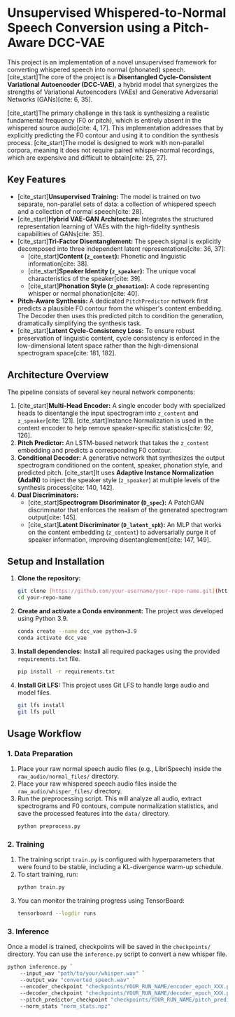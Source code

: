 # Unsupervised Whispered-to-Normal Speech Conversion using a Pitch-Aware DCC-VAE

This project is an implementation of a novel unsupervised framework for converting whispered speech into normal (phonated) speech. [cite_start]The core of the project is a **Disentangled Cycle-Consistent Variational Autoencoder (DCC-VAE)**, a hybrid model that synergizes the strengths of Variational Autoencoders (VAEs) and Generative Adversarial Networks (GANs)[cite: 6, 35].

[cite_start]The primary challenge in this task is synthesizing a realistic fundamental frequency (F0 or pitch), which is entirely absent in the whispered source audio[cite: 4, 17]. This implementation addresses that by explicitly predicting the F0 contour and using it to condition the synthesis process. [cite_start]The model is designed to work with non-parallel corpora, meaning it does not require paired whisper-normal recordings, which are expensive and difficult to obtain[cite: 25, 27].

## Key Features

* [cite_start]**Unsupervised Training:** The model is trained on two separate, non-parallel sets of data: a collection of whispered speech and a collection of normal speech[cite: 28].
* [cite_start]**Hybrid VAE-GAN Architecture:** Integrates the structured representation learning of VAEs with the high-fidelity synthesis capabilities of GANs[cite: 35].
* [cite_start]**Tri-Factor Disentanglement:** The speech signal is explicitly decomposed into three independent latent representations[cite: 36, 37]:
    * [cite_start]**Content (`z_content`):** Phonetic and linguistic information[cite: 38].
    * [cite_start]**Speaker Identity (`z_speaker`):** The unique vocal characteristics of the speaker[cite: 39].
    * [cite_start]**Phonation Style (`z_phonation`):** A code representing whisper or normal phonation[cite: 40].
* **Pitch-Aware Synthesis:** A dedicated `PitchPredictor` network first predicts a plausible F0 contour from the whisper's content embedding. The Decoder then uses this predicted pitch to condition the generation, dramatically simplifying the synthesis task.
* [cite_start]**Latent Cycle-Consistency Loss:** To ensure robust preservation of linguistic content, cycle consistency is enforced in the low-dimensional latent space rather than the high-dimensional spectrogram space[cite: 181, 182].

## Architecture Overview

The pipeline consists of several key neural network components:

1.  [cite_start]**Multi-Head Encoder:** A single encoder body with specialized heads to disentangle the input spectrogram into `z_content` and `z_speaker`[cite: 121]. [cite_start]Instance Normalization is used in the content encoder to help remove speaker-specific statistics[cite: 92, 126].
2.  **Pitch Predictor:** An LSTM-based network that takes the `z_content` embedding and predicts a corresponding F0 contour.
3.  **Conditional Decoder:** A generative network that synthesizes the output spectrogram conditioned on the content, speaker, phonation style, and predicted pitch. [cite_start]It uses **Adaptive Instance Normalization (AdaIN)** to inject the speaker style (`z_speaker`) at multiple levels of the synthesis process[cite: 140, 142].
4.  **Dual Discriminators:**
    * [cite_start]**Spectrogram Discriminator (`D_spec`):** A PatchGAN discriminator that enforces the realism of the generated spectrogram output[cite: 145].
    * [cite_start]**Latent Discriminator (`D_latent_spk`):** An MLP that works on the content embedding (`z_content`) to adversarially purge it of speaker information, improving disentanglement[cite: 147, 149].

## Setup and Installation

1.  **Clone the repository:**
    ```bash
    git clone [https://github.com/your-username/your-repo-name.git](https://github.com/your-username/your-repo-name.git)
    cd your-repo-name
    ```

2.  **Create and activate a Conda environment:** The project was developed using Python 3.9.
    ```bash
    conda create --name dcc_vae python=3.9
    conda activate dcc_vae
    ```

3.  **Install dependencies:** Install all required packages using the provided `requirements.txt` file.
    ```bash
    pip install -r requirements.txt
    ```
4.  **Install Git LFS:** This project uses Git LFS to handle large audio and model files.
    ```bash
    git lfs install
    git lfs pull
    ```

## Usage Workflow

### 1. Data Preparation

1.  Place your raw normal speech audio files (e.g., LibriSpeech) inside the `raw_audio/normal_files/` directory.
2.  Place your raw whispered speech audio files inside the `raw_audio/whisper_files/` directory.
3.  Run the preprocessing script. This will analyze all audio, extract spectrograms and F0 contours, compute normalization statistics, and save the processed features into the `data/` directory.
    ```bash
    python preprocess.py
    ```

### 2. Training

1.  The training script `train.py` is configured with hyperparameters that were found to be stable, including a KL-divergence warm-up schedule.
2.  To start training, run:
    ```bash
    python train.py
    ```
3.  You can monitor the training progress using TensorBoard:
    ```bash
    tensorboard --logdir runs
    ```

### 3. Inference

Once a model is trained, checkpoints will be saved in the `checkpoints/` directory. You can use the `inference.py` script to convert a new whisper file.

```bash
python inference.py `
    --input_wav "path/to/your/whisper.wav" `
    --output_wav "converted_speech.wav" `
    --encoder_checkpoint "checkpoints/YOUR_RUN_NAME/encoder_epoch_XXX.pth" `
    --decoder_checkpoint "checkpoints/YOUR_RUN_NAME/decoder_epoch_XXX.pth" `
    --pitch_predictor_checkpoint "checkpoints/YOUR_RUN_NAME/pitch_predictor_epoch_XXX.pth" `
    --norm_stats "norm_stats.npz"
```
